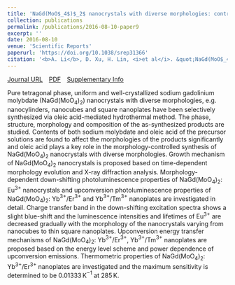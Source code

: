 ```yaml
---
title: 'NaGd(MoO$_4$)$_2$ nanocrystals with diverse morphologies: controlled synthesis, growth mechanism, photoluminescence and thermometric properties'
collection: publications
permalink: /publications/2016-08-10-paper9
excerpt: ''
date: 2016-08-10
venue: 'Scientific Reports'
paperurl: 'https://doi.org/10.1038/srep31366'
citation: '<b>A. Li</b>, D. Xu, H. Lin, <i>et al</i>. &quot;NaGd(MoO$_4$)$_2$ nanocrystals with diverse morphologies: controlled synthesis, growth mechanism, photoluminescence and thermometric properties&quot;, <i>Scientific Reports</i>, 2016, 6: 31366.'
---
```

[Journal URL](https://www.nature.com/articles/srep31366)&emsp;[PDF](files/paper8.pdf)&emsp;[Supplementary Info](files/paper8-si.pdf)

Pure tetragonal phase, uniform and well-crystallized sodium gadolinium molybdate (NaGd(MoO$_4$)$_2$) nanocrystals with diverse morphologies, e.g. nanocylinders, nanocubes and square nanoplates have been selectively synthesized via oleic acid-mediated hydrothermal method. The phase, structure, morphology and composition of the as-synthesized products are studied. Contents of both sodium molybdate and oleic acid of the precursor solutions are found to affect the morphologies of the products significantly and oleic acid plays a key role in the morphology-controlled synthesis of NaGd(MoO$_4$)$_2$ nanocrystals with diverse morphologies. Growth mechanism of NaGd(MoO$_4$)$_2$ nanocrystals is proposed based on time-dependent morphology evolution and X-ray diffraction analysis. Morphology-dependent down-shifting photoluminescence properties of NaGd(MoO$_4$)$_2$: Eu$^{3+}$ nanocrystals and upconversion photoluminescence properties of NaGd(MoO$_4$)$_2$: Yb$^{3+}$/Er$^{3+}$ and Yb$^{3+}$/Tm$^{3+}$ nanoplates are investigated in detail. Charge transfer band in the down-shifting excitation spectra shows a slight blue-shift and the luminescence intensities and lifetimes of Eu$^{3+}$ are decreased gradually with the morphology of the nanocrystals varying from nanocubes to thin square nanoplates. Upconversion energy transfer mechanisms of NaGd(MoO$_4$)$_2$: Yb$^{3+}$/Er$^{3+}$, Yb$^{3+}$/Tm$^{3+}$ nanoplates are proposed based on the energy level scheme and power dependence of upconversion emissions. Thermometric properties of NaGd(MoO$_4$)$_2$: Yb$^{3+}$/Er$^{3+}$ nanoplates are investigated and the maximum sensitivity is determined to be 0.01333 K$^{−1}$ at 285 K.